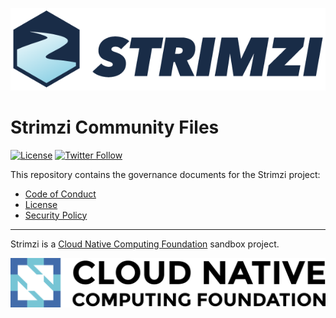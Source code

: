 [![Strimzi](./logo/strimzi.png)](https://strimzi.io/)

# Strimzi Community Files

[![License](https://img.shields.io/badge/license-Apache--2.0-blue.svg)](http://www.apache.org/licenses/LICENSE-2.0)
[![Twitter Follow](https://img.shields.io/twitter/follow/strimziio.svg?style=social&label=Follow&style=for-the-badge)](https://twitter.com/strimziio)

This repository contains the governance documents for the Strimzi project:
* [Code of Conduct](./CODE_OF_CONDUCT.md)
* [License](./LICENSE)
* [Security Policy](./SECURITY.md)

---

Strimzi is a <a href="http://cncf.io">Cloud Native Computing Foundation</a> sandbox project.

![CNCF ><](./logo/cncf-color.png)
